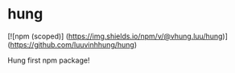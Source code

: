 # hung
[![npm (scoped)]
(https://img.shields.io/npm/v/@vhung.luu/hung)]
(https://github.com/luuvinhhung/hung)

Hung first npm package!